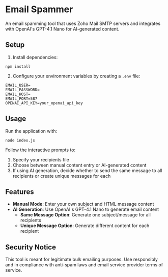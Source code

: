 # Email Spammer

An email spamming tool that uses Zoho Mail SMTP servers and integrates with OpenAI's GPT-4.1 Nano for AI-generated content.

## Setup

1. Install dependencies:
```
npm install
```

2. Configure your environment variables by creating a `.env` file:
```
EMAIL_USER=
EMAIL_PASSWORD=
EMAIL_HOST=
EMAIL_PORT=587
OPENAI_API_KEY=your_openai_api_key
```

## Usage

Run the application with:
```
node index.js
```

Follow the interactive prompts to:
1. Specify your recipients file
2. Choose between manual content entry or AI-generated content
3. If using AI generation, decide whether to send the same message to all recipients or create unique messages for each

## Features

- **Manual Mode**: Enter your own subject and HTML message content
- **AI Generation**: Use OpenAI's GPT-4.1 Nano to generate email content
  - **Same Message Option**: Generate one subject/message for all recipients
  - **Unique Message Option**: Generate different content for each recipient

## Security Notice

This tool is meant for legitimate bulk emailing purposes. Use responsibly and in compliance with anti-spam laws and email service provider terms of service.